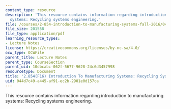 ```yaml
---
content_type: resource
description: 'This resource contains information regarding introduction to manufacturing
  systems: Recycling systems engineering.'
file: /courses/2-854-introduction-to-manufacturing-systems-fall-2016/044d7c49a445af91ec2b2901e0d157ca_MIT2_854F16_Recycling.pdf
file_size: 201558
file_type: application/pdf
learning_resource_types:
- Lecture Notes
license: https://creativecommons.org/licenses/by-nc-sa/4.0/
ocw_type: OCWFile
parent_title: Lecture Notes
parent_type: CourseSection
parent_uid: 10dbcabc-062f-5677-9628-24c6d3457998
resourcetype: Document
title: '2.854(F16) Introduction To Manufacturing Systems: Recycling Systems Engineering'
uid: 044d7c49-a445-af91-ec2b-2901e0d157ca
---
```

This resource contains information regarding introduction to manufacturing systems: Recycling systems engineering.